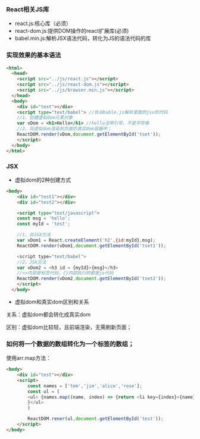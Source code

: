 ### React相关JS库
- react.js:核心库（必须）
- react-dom.js:提供DOM操作的react扩展库(必须)
- babel.min.js:解析JSX语法代码，转化为JS的语法代码的库

### 实现效果的基本语法
```html
<html>
  <head>
    <script src="../js/react.js"></script>
    <script src="../js/react-dom.js"></script>
    <script src="../js/browser.min.js"></script>
  </head>
  <body>
    <div id="test"></div>
    <script type="text/babel"> //告诉bable.js解析里面的jsx的代码
    //1、创建虚拟dom元素对象
    var vDom = <h1>Hello</h1> //hello没带引号，不是字符串
    //2、将虚拟dom渲染到页面的真实dom容器中；
    ReactDOM.render(vDom,document.getElementById('tset'));
    </script>
  </body>
</html>
```

### JSX
- 虚拟dom的2种创建方式
```html
<body>
    <div id="test1"></div>
    <div id="test2"></div>

    <script type="text/javascript">
    const msg = 'hello';
    const myId = 'test';

    //1、非JSX方法
    var vDom1 = React.createElement('h2',{id:myId},msg);
    ReactDOM.render(vDom1,document.getElementById('tset1'));

    <script type="text/babel">
    //2、JSX方法
    var vDom2 = <h3 id = {myId}>{msg}</h3> 
    //<>内部是标签代码，{}内部执行的都是js代码
    ReactDOM.render(vDom2,document.getElementById('tset2'));
    </script>
  </body>
```

- 虚拟dom和真实dom区别和关系

关系：虚拟dom都会转化成真实dom

区别：虚拟dom比较轻，且前端渲染，无需刷新页面；

### 如何将一个数据的数组转化为一个标签的数组；

使用arr.map方法：
```html
<body>
    <div id="test"></div>
    <script>
        const names = ['tom','jim','alice','rose'];
        const ul = (
        <ul> {names.map((name, index) => {return <li key={index}>{name}</li>})
        }</ul>
        )

        ReactDOM.rener(ul,document.getElementById('test'));
    </script>
</body>
```
